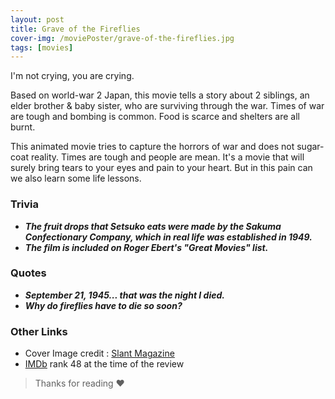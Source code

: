 ```yaml
---
layout: post
title: Grave of the Fireflies
cover-img: /moviePoster/grave-of-the-fireflies.jpg
tags: [movies]
---
```


I'm not crying, you are crying.

Based on world-war 2 Japan, this movie tells a story about 2 siblings, an elder brother & baby sister, who are surviving through the war. Times of war are tough and bombing is common. Food is scarce and shelters are all burnt.

This animated movie tries to capture the horrors of war and does not sugar-coat reality. Times are tough and people are mean.
It's a movie that will surely bring tears to your eyes and pain to your heart. But in this pain can we also learn some life lessons.

### Trivia
* ***The fruit drops that Setsuko eats were made by the Sakuma Confectionary Company, which in real life was established in 1949.***
* ***The film is included on Roger Ebert's "Great Movies" list.***

### Quotes
* ***September 21, 1945... that was the night I died.***
* ***Why do fireflies have to die so soon?*** 

### Other Links
* Cover Image credit : [Slant Magazine](https://www.slantmagazine.com/wp-content/uploads/2018/12/graveofthefireflies.jpg)
* [IMDb](https://www.imdb.com/title/tt0095327/) rank 48 at the time of the review



> Thanks for reading ❤

